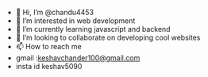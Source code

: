 - 👋 Hi, I’m @chandu4453
- 👀 I’m interested in web development
- 🌱 I’m currently learning javascript and backend
- 💞️ I’m looking to collaborate on developing cool websites
- 📫 How to reach me
- gmail :keshavchander100@gmail.com
-   insta id keshav5090

<!---
chandu4453/chandu4453 is a ✨ special ✨ repository because its `README.md` (this file) appears on your GitHub profile.
You can click the Preview link to take a look at your changes.
--->
